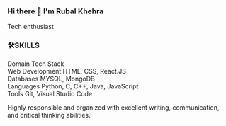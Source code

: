### Hi there 👋 I'm Rubal Khehra
Tech enthusiast  
### 🛠️SKILLS

Domain	                 Tech Stack  
Web Development	         HTML, CSS, React.JS  
Databases	               MYSQL, MongoDB  
Languages	               Python, C, C++, Java, JavaScript  
Tools	                   Git, Visual Studio Code  

Highly responsible and organized with excellent writing, communication, and critical thinking abilities.
<!--
**Rubalkhehra/Rubalkhehra** is a ✨ _special_ ✨ repository because its `README.md` (this file) appears on your GitHub profile.

Here are some ideas to get you started:

- 🔭 I’m currently working on ...
- 🌱 I’m currently learning ...
- 👯 I’m looking to collaborate on ...
- 🤔 I’m looking for help with ...
- 💬 Ask me about ...
- 📫 How to reach me: ...
- 😄 Pronouns: ...
- ⚡ Fun fact: ...
-->
